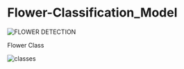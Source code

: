# Flower-Classification_Model


![FLOWER DETECTION](https://user-images.githubusercontent.com/48982403/156928443-603bcb22-8ec0-467a-9524-5ddfa2e7e96b.jpg)

Flower Class

![classes](https://user-images.githubusercontent.com/48982403/156928458-5f25f963-2da0-4cc9-988e-30c63cedc780.jpg)
